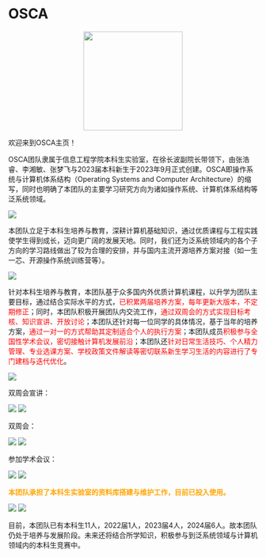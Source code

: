 # OSCA

<center><img src="index-pic/osca-logo.png" width="200"/></center>


欢迎来到OSCA主页！

OSCA团队隶属于信息工程学院本科生实验室，在徐长波副院长带领下，由张浩睿、李湘敏、张梦飞与2023届本科新生于2023年9月正式创建。OSCA即操作系统与计算机体系结构（Operating Systems and Computer Architecture）的缩写，同时也明确了本团队的主要学习研究方向为诸如操作系统、计算机体系结构等泛系统领域。

![](./index-pic/图片1-团队合影.jpg)

本团队立足于本科生培养与教育，深耕计算机基础知识，通过优质课程与工程实践使学生得到成长，迈向更广阔的发展天地。同时，我们还为泛系统领域内的各个子方向的学习路线做出了较为合理的安排，并与国内主流开源培养方案对接（如一生一芯、开源操作系统训练营等）。

![](./index-pic/图片2-一生一芯现场.jpg)

针对本科生培养与教育，本团队基于众多国内外优质计算机课程，以升学为团队主要目标，通过结合实际水平的方式，<font color="red">已积累两届培养方案，每年更新大版本，不定期修正</font>；同时，本团队积极开展团队内交流工作，<font color="red">通过双周会的方式实现目标考核、知识宣讲、开放讨论</font>；本团队还针对每一位同学的具体情况，基于当年的培养方案，<font color="red">通过一对一的方式帮助其定制适合个人的执行方案</font>；本团队成员<font color="red">积极参与全国性学术会议，密切接触计算机发展前沿</font>；本团队还<font color="red">针对日常生活技巧、个人精力管理、专业选课方案、学校政策文件解读等密切联系新生学习生活的内容进行了专门建档与迭代优化</font>。

![](./index-pic/图片3-培养方案截图.png)

双周会宣讲：

![](./index-pic/图片4-双周会宣讲.jpg)
![](./index-pic/图片5-双周会宣讲.jpg)

双周会：

![](./index-pic/图片6-双周会-1.jpg)
![](./index-pic/图片7-双周会-2.jpg)

参加学术会议：

![](./index-pic/图片8-学术会议-1.jpg)
![](./index-pic/图片9-学术会议-2.jpg)

<font color="orange">**本团队承担了本科生实验室的资料库搭建与维护工作，目前已投入使用。**</font>

![](./index-pic/图片10-服务器后台界面.png)
![](./index-pic/图片11-服务器照片.jpg)

目前，本团队已有本科生11人，2022届1人，2023届4人，2024届6人。故本团队仍处于培养与发展阶段。未来还将结合所学知识，积极参与到泛系统领域与计算机领域内的本科生竞赛中。